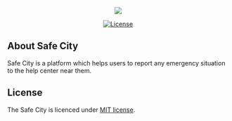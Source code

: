 <p align="center"><img src="https://laravel.com/assets/img/components/logo-laravel.svg"></p>

<p align="center">
<a href="https://packagist.org/packages/laravel/framework"><img src="https://poser.pugx.org/laravel/framework/license.svg" alt="License"></a>
</p>

## About Safe City

Safe City is a platform which helps users to report any emergency situation to the help center near them.

## License

The Safe City is licenced under [MIT license](https://opensource.org/licenses/MIT).
